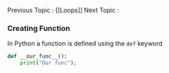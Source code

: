 Previous Topic : [[Loops]]
Next Topic : 

### Creating Function
In Python a function is defined using the `def` keyword

```Python
def __our_func__():
	print("Our func");
```

